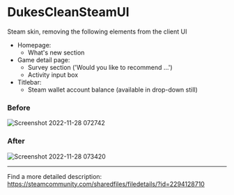 # DukesCleanSteamUI

Steam skin, removing the following elements from the client UI

- Homepage:
  - What's new section
- Game detail page:
  - Survey section ('Would you like to recommend ...')
  - Activity input box
- Titlebar:
  - Steam wallet account balance (available in drop-down still)
  
  
### Before
![Screenshot 2022-11-28 072742](https://user-images.githubusercontent.com/6041429/204279385-8796fe37-dc25-46be-8f50-e02eee85be13.png)

### After
![Screenshot 2022-11-28 073420](https://user-images.githubusercontent.com/6041429/204279399-7969d3a5-ceec-49e4-8e3b-526ab163f6f3.png)

  
---

Find a more detailed description: https://steamcommunity.com/sharedfiles/filedetails/?id=2294128710
